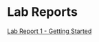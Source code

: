 Lab Reports
=============
[Lab Report 1 - Getting Started](https://rnguerrero.github.io/cse15l-lab-reports/lab1) 

